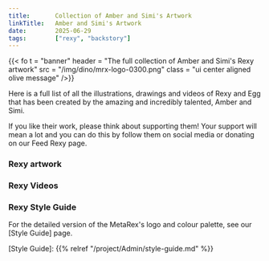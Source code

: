 ```yaml
---
title:       Collection of Amber and Simi's Artwork
linkTitle:   Amber and Simi's Artwork
date:        2025-06-29   
tags:        ["rexy", "backstory"]
---
```


{{< fo t = "banner"
    header = "The full collection of Amber and Simi's Rexy artwork"
    src = "/img/dino/mrx-logo-0300.png" 
    class = "ui center aligned olive message"
/>}}

Here is a full list of all the illustrations, drawings and videos of Rexy and Egg that has been created by the amazing and incredibly talented, Amber and Simi. 

If you like their work, please think about supporting them!  Your support will mean a lot and you can do this by follow them on social media or donating on our Feed Rexy page. 


### Rexy artwork




### Rexy Videos 







### Rexy Style Guide

For the detailed version of the MetaRex's logo and colour palette, see our [Style Guide] page.  

[Style Guide]:  {{% relref "/project/Admin/style-guide.md" %}}